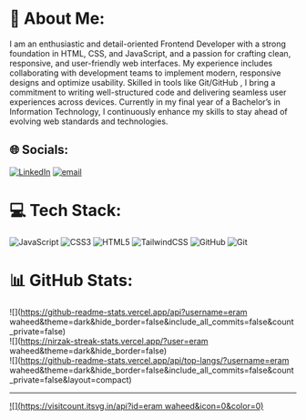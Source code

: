 # 💫 About Me:

I am an enthusiastic and detail-oriented Frontend Developer with a strong foundation in HTML, CSS, and JavaScript, and a passion for crafting clean, responsive, and user-friendly web interfaces. My experience includes collaborating with development teams to implement modern, responsive designs and optimize usability. Skilled in tools like Git/GitHub , I bring a commitment to writing well-structured code and delivering seamless user experiences across devices. Currently in my final year of a Bachelor’s in Information Technology, I continuously enhance my skills to stay ahead of evolving web standards and technologies.


## 🌐 Socials:
[![LinkedIn](https://img.shields.io/badge/LinkedIn-%230077B5.svg?logo=linkedin&logoColor=white)](https://linkedin.com/in/https://www.linkedin.com/in/eram-waheed-444671318?utm_source=share&utm_campaign=share_via&utm_content=profile&utm_medium=android_app) [![email](https://img.shields.io/badge/Email-D14836?logo=gmail&logoColor=white)](mailto:i1iramwaheed@gmail.com) 

# 💻 Tech Stack:
![JavaScript](https://img.shields.io/badge/javascript-%23323330.svg?style=for-the-badge&logo=javascript&logoColor=%23F7DF1E) ![CSS3](https://img.shields.io/badge/css3-%231572B6.svg?style=for-the-badge&logo=css3&logoColor=white) ![HTML5](https://img.shields.io/badge/html5-%23E34F26.svg?style=for-the-badge&logo=html5&logoColor=white) ![TailwindCSS](https://img.shields.io/badge/tailwindcss-%2338B2AC.svg?style=for-the-badge&logo=tailwind-css&logoColor=white) ![GitHub](https://img.shields.io/badge/github-%23121011.svg?style=for-the-badge&logo=github&logoColor=white) ![Git](https://img.shields.io/badge/git-%23F05033.svg?style=for-the-badge&logo=git&logoColor=white)
# 📊 GitHub Stats:
![](https://github-readme-stats.vercel.app/api?username=eram waheed&theme=dark&hide_border=false&include_all_commits=false&count_private=false)<br/>
![](https://nirzak-streak-stats.vercel.app/?user=eram waheed&theme=dark&hide_border=false)<br/>
![](https://github-readme-stats.vercel.app/api/top-langs/?username=eram waheed&theme=dark&hide_border=false&include_all_commits=false&count_private=false&layout=compact)

---
[![](https://visitcount.itsvg.in/api?id=eram waheed&icon=0&color=0)](https://visitcount.itsvg.in)

<!-- Proudly created with GPRM ( https://gprm.itsvg.in ) -->
